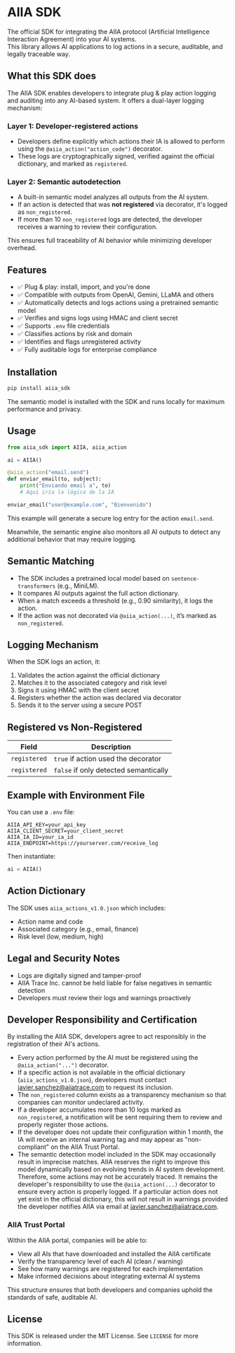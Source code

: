 # AIIA SDK

The official SDK for integrating the AIIA protocol (Artificial Intelligence Interaction Agreement) into your AI systems.  
This library allows AI applications to log actions in a secure, auditable, and legally traceable way.

## What this SDK does

The AIIA SDK enables developers to integrate plug & play action logging and auditing into any AI-based system. It offers a dual-layer logging mechanism:

### Layer 1: Developer-registered actions

- Developers define explicitly which actions their IA is allowed to perform using the `@aiia_action("action_code")` decorator.
- These logs are cryptographically signed, verified against the official dictionary, and marked as `registered`.

### Layer 2: Semantic autodetection

- A built-in semantic model analyzes all outputs from the AI system.
- If an action is detected that was **not registered** via decorator, it's logged as `non_registered`.
- If more than 10 `non_registered` logs are detected, the developer receives a warning to review their configuration.

This ensures full traceability of AI behavior while minimizing developer overhead.

## Features

- ✅ Plug & play: install, import, and you're done
- ✅ Compatible with outputs from OpenAI, Gemini, LLaMA and others
- ✅ Automatically detects and logs actions using a pretrained semantic model
- ✅ Verifies and signs logs using HMAC and client secret
- ✅ Supports `.env` file credentials
- ✅ Classifies actions by risk and domain
- ✅ Identifies and flags unregistered activity
- ✅ Fully auditable logs for enterprise compliance

## Installation

```bash
pip install aiia_sdk
```

The semantic model is installed with the SDK and runs locally for maximum performance and privacy.

## Usage

```python
from aiia_sdk import AIIA, aiia_action

ai = AIIA()

@aiia_action("email.send")
def enviar_email(to, subject):
    print("Enviando email a", to)
    # Aquí iría la lógica de la IA

enviar_email("user@example.com", "Bienvenido")
```

This example will generate a secure log entry for the action `email.send`.

Meanwhile, the semantic engine also monitors all AI outputs to detect any additional behavior that may require logging.

## Semantic Matching

- The SDK includes a pretrained local model based on `sentence-transformers` (e.g., MiniLM).
- It compares AI outputs against the full action dictionary.
- When a match exceeds a threshold (e.g., 0.90 similarity), it logs the action.
- If the action was not decorated via `@aiia_action(...)`, it’s marked as `non_registered`.

## Logging Mechanism

When the SDK logs an action, it:

1. Validates the action against the official dictionary
2. Matches it to the associated category and risk level
3. Signs it using HMAC with the client secret
4. Registers whether the action was declared via decorator
5. Sends it to the server using a secure POST

## Registered vs Non-Registered

| Field         | Description                            |
|---------------|----------------------------------------|
| `registered`  | `true` if action used the decorator     |
| `registered`  | `false` if only detected semantically   |

## Example with Environment File

You can use a `.env` file:

```
AIIA_API_KEY=your_api_key
AIIA_CLIENT_SECRET=your_client_secret
AIIA_IA_ID=your_ia_id
AIIA_ENDPOINT=https://yourserver.com/receive_log
```

Then instantiate:

```python
ai = AIIA()
```

## Action Dictionary

The SDK uses `aiia_actions_v1.0.json` which includes:

- Action name and code
- Associated category (e.g., email, finance)
- Risk level (low, medium, high)

## Legal and Security Notes

- Logs are digitally signed and tamper-proof
- AIIA Trace Inc. cannot be held liable for false negatives in semantic detection
- Developers must review their logs and warnings proactively

## Developer Responsibility and Certification

By installing the AIIA SDK, developers agree to act responsibly in the registration of their AI's actions.

- Every action performed by the AI must be registered using the `@aiia_action("...")` decorator.
- If a specific action is not available in the official dictionary (`aiia_actions_v1.0.json`), developers must contact javier.sanchez@aiiatrace.com to request its inclusion.
- The `non_registered` column exists as a transparency mechanism so that companies can monitor undeclared activity.
- If a developer accumulates more than 10 logs marked as `non_registered`, a notification will be sent requiring them to review and properly register those actions.
- If the developer does not update their configuration within 1 month, the IA will receive an internal warning tag and may appear as "non-compliant" on the AIIA Trust Portal.
- The semantic detection model included in the SDK may occasionally result in imprecise matches. AIIA reserves the right to improve this model dynamically based on evolving trends in AI system development. Therefore, some actions may not be accurately traced. It remains the developer's responsibility to use the `@aiia_action(...)` decorator to ensure every action is properly logged. If a particular action does not yet exist in the official dictionary, this will not result in warnings provided the developer notifies AIIA via email at javier.sanchez@aiiatrace.com.

### AIIA Trust Portal

Within the AIIA portal, companies will be able to:

- View all AIs that have downloaded and installed the AIIA certificate
- Verify the transparency level of each AI (clean / warning)
- See how many warnings are registered for each implementation
- Make informed decisions about integrating external AI systems

This structure ensures that both developers and companies uphold the standards of safe, auditable AI.

## License

This SDK is released under the MIT License. See `LICENSE` for more information.